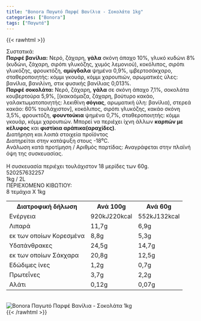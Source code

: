 ```yaml
---
title: "Bonora Παγωτό Παρφέ Βανίλια - Σοκολάτα 1kg"
categories: ["Bonora"]
tags: ["Παγωτά"]
---
```

{{< rawhtml >}}

<div class="sload98"><div class="product"><div id="sistatika">Συστατικά:</div><div class="alltext"><b>Παρφέ βανίλια:</b> Νερό, ζάχαρη, <b>γάλα</b> σκόνη άπαχο 10%, γλυκό κυδώνι 8% (κυδώνι, ζάχαρη, σιρόπι γλυκόζης, χυμός λεμονιού), κοκόλιπος, σιρόπι γλυκόζης, φρουκτόζη, <b>αμύγδαλα</b> ψημένα 0,9%, ιμβερτοσάκχαρο, σταθεροποιητής: κόμμι γκουάρ, κόμμι χαρουπιών, αρωματικές ύλες: βανίλια, βανιλίνη, στικ φυσικής βανίλιας 0,013%.<br><b>Παρφέ σοκολάτα:</b> Νερό, ζάχαρη, <b>γάλα</b> σε σκόνη άπαχο 7,1%, σοκολάτα κουβερτούρα 5,9%, [(κακαόμαζα, ζάχαρη, βούτυρο κακάο, γαλακτωματοποιητής: λεκιθίνη <b>σόγιας</b>, αρωματική ύλη: βανίλια), στερεά κακάο: 60% τουλάχιστον], κοκόλιπος, σιρόπι γλυκόζης, κακάο σκόνη 3,5%, φρουκτόζη, <b>φουντούκια</b> ψημένα 0,7%, σταθεροποιητής: κόμμι γκουάρ, κόμμι χαρουπιών. Μπορεί να περιέχει ίχνη άλλων <b>καρπών με κέλυφος</b> και <b>φιστίκια αράπικα(αραχίδες)</b>.</div><div id="loipa">Διατήρηση και λοιπά στοιχεία προϊόντος</div><div class="alltext">Διατηρείται στην κατάψυξη στους -18⁰C.<br>Aνάλωση κατά προτίμηση / Aριθμός παρτίδας: Αναγράφεται στην πλαϊνή όψη της συσκευασίας.<br><br>H συσκευασία περιέχει τουλάχιστον 18 μερίδες των 60g.</div><div id="barcode"><div id="barimage1"></div><span id="bartext">520257632257</span></div><div id="varos"><div id="varosimage1"></div><span id="varostext">1kg / 2L</span></div><div id="kivotio">ΠΕΡΙΕΧΟΜΕΝΟ ΚΙΒΩΤΙΟΥ:<br>8 τεμάχια Χ 1kg</div><div class="tabout"><table id="diatable"><tbody><tr><th>Διατροφική δήλωση</th><th>Ανά 100g</th><th>Ανά 60g</th></tr><tr><td class="texr2">Ενέργεια</td><td class="texr">920kJ220kcal</td><td class="texr">552kJ132kcal</td></tr><tr><td class="texr2">Λιπαρά</td><td class="texr">11,7g</td><td class="texr">6,9g</td></tr><tr><td class="gray">εκ των οποίων Κορεσµένα</td><td class="gray2">8,8g</td><td class="gray2">5,3g</td></tr><tr><td class="texr2">Yδατάνθρακες</td><td class="texr">24,5g</td><td class="texr">14,7g</td></tr><tr><td class="gray">εκ των οποίων Σάκχαρα</td><td class="gray2">20,8g</td><td class="gray2">12,5g</td></tr><tr><td class="texr2">Eδώδιμες ίνες</td><td class="texr">1,2g</td><td class="texr">0,7g</td></tr><tr><td class="texr2">Πρωτεΐνες</td><td class="texr">3,7g</td><td class="texr">2,2g</td></tr><tr><td class="texr2">Αλάτι</td><td class="texr">0,12g</td><td class="texr">0,07g</td></tr></tbody></table></div><br><div class="pimg"><img alt="Bonora Παγωτό Παρφέ Βανίλια - Σοκολάτα 1kg" title="Bonora Παγωτό Παρφέ Βανίλια - Σοκολάτα 1kg" src="/media/images/bonora-pagwto-parfe-banilia-sokolata-1kg.jpg"></div></div></div>
{{< /rawhtml >}}


